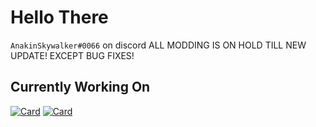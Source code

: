 # Hello There

`AnakinSkywalker#0066` on discord ALL MODDING IS ON HOLD TILL NEW UPDATE! EXCEPT BUG FIXES!

## Currently Working On

[![Card](https://github-readme-stats.vercel.app/api/pin/?username=AnakinSkywalker066&repo=LEGOIndy&theme=material-palenight)](https://github.com/AnakinSkywalker066/LEGOIndy)
[![Card](https://github-readme-stats.vercel.app/api/pin/?username=AnakinSkywalker066&repo=StarWarsLoader&theme=material-palenight)](https://github.com/AnakinSkywalker066/StarWarsLoader)
